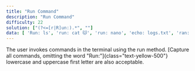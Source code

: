 ```yaml
---
title: "Run Command"
description: "Run Command"
difficulty: 22
solution: ["(?<=[r|R]un:).*", ""]
data: [ 'Run: ls', 'run: cat 🐱', 'run: nano', 'echo: logs.txt', 'ran: now']
---
```

The user invokes commands in the terminal using the run method. 
[Capture all commands, omitting the word "Run:"]{class="text-yellow-500"} lowercase and uppercase first letter are also acceptable.